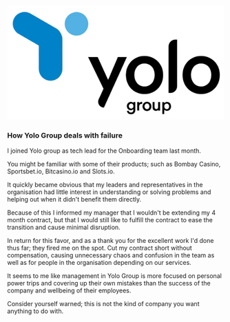 ![Logo](logo.png)

### How Yolo Group deals with failure

I joined Yolo group as tech lead for the Onboarding team last month.

You might be familiar with some of their products; such as Bombay Casino, Sportsbet.io, Bitcasino.io and Slots.io.

It quickly became obvious that my leaders and representatives in the organisation had little interest in understanding or solving problems and helping out when it didn't benefit them directly.

Because of this I informed my manager that I wouldn't be extending my 4 month contract, but that I would still like to fulfill the contract to ease the transition and cause minimal disruption.

In return for this favor, and as a thank you for the excellent work I'd done thus far; they fired me on the spot. Cut my contract short without compensation, causing unnecessary chaos and confusion in the team as well as for people in the organisation depending on our services.

It seems to me like management in Yolo Group is more focused on personal power trips and covering up their own mistakes than the success of the company and wellbeing of their employees.

Consider yourself warned; this is not the kind of company you want anything to do with.

